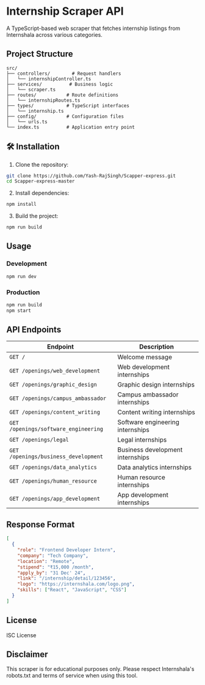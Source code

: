 
# Internship Scraper API

A TypeScript-based web scraper that fetches internship listings from Internshala across various categories.

## Project Structure

```
src/
├── controllers/        # Request handlers
│   └── internshipController.ts
├── services/          # Business logic
│   └── scraper.ts
├── routes/           # Route definitions
│   └── internshipRoutes.ts
├── types/            # TypeScript interfaces
│   └── internship.ts
├── config/           # Configuration files
│   └── urls.ts
└── index.ts          # Application entry point
```

## 🛠️ Installation

1. Clone the repository:
```bash
git clone https://github.com/Yash-RajSingh/Scapper-express.git
cd Scapper-express-master
```

2. Install dependencies:
```bash
npm install
```

3. Build the project:
```bash
npm run build
```

## Usage

### Development
```bash
npm run dev
```

### Production
```bash
npm run build
npm start
```

## API Endpoints

| Endpoint | Description |
|----------|-------------|
| `GET /` | Welcome message |
| `GET /openings/web_development` | Web development internships |
| `GET /openings/graphic_design` | Graphic design internships |
| `GET /openings/campus_ambassador` | Campus ambassador internships |
| `GET /openings/content_writing` | Content writing internships |
| `GET /openings/software_engineering` | Software engineering internships |
| `GET /openings/legal` | Legal internships |
| `GET /openings/business_development` | Business development internships |
| `GET /openings/data_analytics` | Data analytics internships |
| `GET /openings/human_resource` | Human resource internships |
| `GET /openings/app_development` | App development internships |

## Response Format

```json
[
  {
    "role": "Frontend Developer Intern",
    "company": "Tech Company",
    "location": "Remote",
    "stipend": "₹15,000 /month",
    "apply_by": "31 Dec' 24",
    "link": "/internship/detail/123456",
    "logo": "https://internshala.com/logo.png",
    "skills": ["React", "JavaScript", "CSS"]
  }
]
```
## License

ISC License
## Disclaimer

This scraper is for educational purposes only. Please respect Internshala's robots.txt and terms of service when using this tool.
